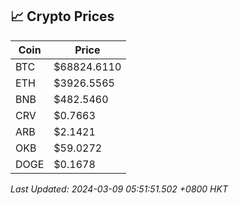 ## 📈 Crypto Prices

| Coin | Price |
| ---- | ----- |
| BTC | $68824.6110 |
| ETH | $3926.5565 |
| BNB | $482.5460 |
| CRV | $0.7663 |
| ARB | $2.1421 |
| OKB | $59.0272 |
| DOGE | $0.1678 |

_Last Updated: 2024-03-09 05:51:51.502 +0800 HKT_